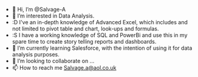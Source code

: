 - 👋 Hi, I’m @Salvage-A
- 👀 I’m interested in Data Analysis.
- :D I've an in-depth knowledge of Advanced Excel, which includes and not limited to pivot table and chart, look-ups and formulas.
- :S I have a working knowledge of SQL and PowerBi and use this in my spare time to create story telling reports and dashboards.
- 🌱 I’m currently learning Salesforce, with the intention of using it for data analysis purposes.
- 💞️ I’m looking to collaborate on ...
- 📫 How to reach me Salvage.a@aol.co.uk

<!---
Salvage-A/Salvage-A is a ✨ special ✨ repository because its `README.md` (this file) appears on your GitHub profile.
You can click the Preview link to take a look at your changes.
--->
